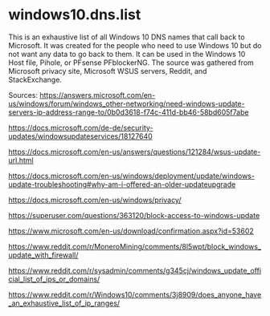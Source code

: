 # windows10.dns.list
This is an exhaustive list of all Windows 10 DNS names that call back to Microsoft.
It was created for the people who need to use Windows 10 but do not want any data to go back to them.
It can be used in the Windows 10 Host file, Pihole, or PFsense PFblockerNG.
The source was gathered from Microsoft privacy site, Microsoft WSUS servers, Reddit, and StackExchange. 

Sources:
https://answers.microsoft.com/en-us/windows/forum/windows_other-networking/need-windows-update-servers-ip-address-range-to/0b0d3618-f74c-411d-bb46-58bd605f7abe

https://docs.microsoft.com/de-de/security-updates/windowsupdateservices/18127640

https://docs.microsoft.com/en-us/answers/questions/121284/wsus-update-url.html

https://docs.microsoft.com/en-us/windows/deployment/update/windows-update-troubleshooting#why-am-i-offered-an-older-updateupgrade

https://docs.microsoft.com/en-us/windows/privacy/

https://superuser.com/questions/363120/block-access-to-windows-update

https://www.microsoft.com/en-us/download/confirmation.aspx?id=53602

https://www.reddit.com/r/MoneroMining/comments/8l5wpt/block_windows_update_with_firewall/

https://www.reddit.com/r/sysadmin/comments/g345cj/windows_update_official_list_of_ips_or_domains/

https://www.reddit.com/r/Windows10/comments/3j8909/does_anyone_have_an_exhaustive_list_of_ip_ranges/


